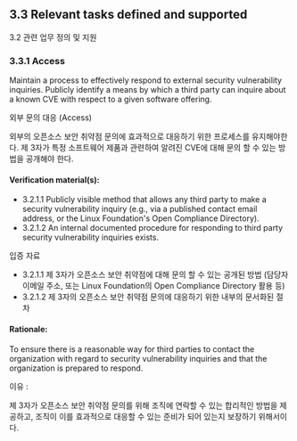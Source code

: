 ## 3.3	 Relevant tasks defined and supported

3.2 관련 업무 정의 및 지원

### 3.3.1	Access
Maintain a process to effectively respond to external security vulnerability inquiries. Publicly identify a means by which a third party can inquire about a known CVE with respect to a given software offering.

외부 문의 대응 (Access)

외부의 오픈소스 보안 취약점 문의에 효과적으로 대응하기 위한 프로세스를 유지해야한다. 제 3자가 특정 소프트웨어 제품과 관련하여 알려진 CVE에 대해 문의 할 수 있는 방법을 공개해야 한다.


#### Verification material(s):
* 3.2.1.1 Publicly visible method that allows any third party to make a security vulnerability inquiry (e.g., via a published contact email address, or the Linux Foundation's Open Compliance Directory). 
* 3.2.1.2 An internal documented procedure for responding to third party security vulnerability inquiries exists. 

입증 자료

* 3.2.1.1 제 3자가 오픈소스 보안 취약점에 대해 문의 할 수 있는 공개된 방법 (담당자 이메일 주소, 또는 Linux Foundation의 Open Compliance Directory 활용 등)
* 3.2.1.2 제 3자의 오픈소스 보안 취약점 문의에 대응하기 위한 내부의 문서화된 절차

#### Rationale:
To ensure there is a reasonable way for third parties to contact the organization with regard to security vulnerability  inquiries and that the organization is prepared to respond.

이유 :  

제 3자가 오픈소스 보안 취약점 문의를 위해 조직에 연락할 수 있는 합리적인 방법을 제공하고, 조직이 이를 효과적으로 대응할 수 있는 준비가 되어 있는지 보장하기 위해서이다.
